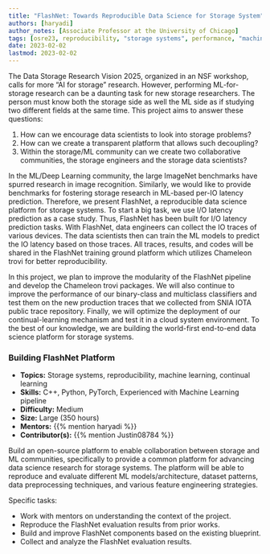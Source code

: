 ```yaml
---
title: "FlashNet: Towards Reproducible Data Science for Storage System" 
authors: [haryadi]
author_notes: [Associate Professor at the University of Chicago]
tags: [osre23, reproducibility, "storage systems", performance, "machine learning", “data science”]
date: 2023-02-02
lastmod: 2023-02-02
---
```


The Data Storage Research Vision 2025, organized in an NSF workshop, calls for more “AI for storage” research. However, performing ML-for-storage research can be a daunting task for new storage researchers. The person must know both the storage side as well the ML side as if studying two different fields at the same time. This project aims to answer these questions: 

1. How can we encourage data scientists to look into storage problems? 
2. How can we create a transparent platform that allows such decoupling? 
3. Within the storage/ML community can we create two collaborative communities, the storage engineers and the storage data scientists? 

In the ML/Deep Learning community, the large ImageNet benchmarks have spurred research in image recognition. Similarly, we would like to provide benchmarks for fostering storage research in ML-based per-IO latency prediction. Therefore, we present FlashNet, a reproducible data science platform for storage systems. To start a big task, we use I/O latency prediction as a case study. Thus, FlashNet has been built for I/O latency prediction tasks. With FlashNet, data engineers can collect the IO traces of various devices. The data scientists then can train the ML models to predict the IO latency based on those traces. All traces, results, and codes will be shared in the FlashNet training ground platform which utilizes Chameleon trovi for better reproducibility.

In this project, we plan to improve the modularity of the FlashNet pipeline and develop the Chameleon trovi packages. We will also continue to improve the performance of our binary-class and multiclass classifiers and test them on the new production traces that we collected from SNIA IOTA public trace repository. Finally, we will optimize the deployment of our continual-learning mechanism and test it in a cloud system environment. To the best of our knowledge, we are building the world-first end-to-end data science platform for storage systems. 

### Building FlashNet Platform

- **Topics:** Storage systems, reproducibility, machine learning, continual learning
- **Skills:** C++, Python, PyTorch, Experienced with Machine Learning pipeline
- **Difficulty:** Medium
- **Size:** Large (350 hours)
- **Mentors:** {{% mention haryadi %}}
- **Contributor(s):** {{% mention Justin08784 %}}

Build an open-source platform to enable collaboration between storage and ML communities, specifically to provide a common platform for advancing data science research for storage systems. The platform will be able to reproduce and evaluate different ML models/architecture, dataset patterns, data preprocessing techniques, and various feature engineering strategies. 

Specific tasks:
- Work with mentors on understanding the context of the project.
- Reproduce the FlashNet evaluation results from prior works.
- Build and improve FlashNet components based on the existing blueprint. 
- Collect and analyze the FlashNet evaluation results.
